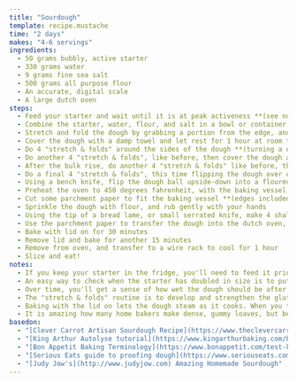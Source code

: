 ```yaml
---
title: "Sourdough"
template: recipe.mustache
time: "2 days"
makes: "4-6 servings"
ingredients:
  - 50 grams bubbly, active starter
  - 330 grams water
  - 9 grams fine sea salt
  - 500 grams all purpose flour
  - An accurate, digital scale
  - A large dutch oven
steps:
  - Feed your starter and wait until it is at peak activeness **(see note below)**
  - Combine the starter, water, flour, and salt in a bowl or container, and leave to rest for 30 minutes at room temperature **(this is the autolyse part of the process)**.
  - Stretch and fold the dough by grabbing a portion from the edge, and folding over to the center. Do this several times around the dough until it begins to tighten. You shouldn't be ripping the dough as you stretch and fold, and it should look like a round ball when you're done.
  - Cover the dough with a damp towel and let rest for 1 hour at room temperature. This is the start of the "bulk rise".
  - Do 4 "stretch & folds" around the sides of the dough **(turning a quarter turn each time, and going up and over the top with each fold)**, then cover with a towel and wait another hour.
  - Do another 4 "stretch & folds", like before, then cover the dough and let it rise overnight **(at least 8-10 hours)**.
  - After the bulk rise, do another 4 "stretch & folds" like before, then wait for 30 minutes.
  - Do a final 4 "stretch & folds", this time flipping the dough over once done so that the smooth side is facing upwards. Then, shape the dough ball by cupping and pulling around the sides with both hands, rotating and pulling towards you **(this technique is hard to comprehend without seeing it, so watch some videos of people "shaping dough" if you're confused)**.
  - Using a bench knife, flip the dough ball upside-down into a floured cloth-lined bowl. Cover with edges of cloth and let rest for an hour **(or optionally, overnight in the fridge)**. This is the "proofing" stage.
  - Preheat the oven to 450 degrees fahrenheit, with the baking vessel **(dutch oven ideally)** inside.
  - Cut some parchment paper to fit the baking vessel **(edges included)**. Invert the cloth lined bowl, flipping the loaf onto the parchment paper. Remove the cloth.
  - Sprinkle the dough with flour, and rub gently with your hands
  - Using the tip of a bread lame, or small serrated knife, make 4 shallow **(4 inch long, 1 inch deep)** cuts at 3, 6, 9, and 12 o'clock around the dough
  - Use the parchment paper to transfer the dough into the dutch oven, cover, and transfer to preheated oven
  - Bake with lid on for 30 minutes
  - Remove lid and bake for another 15 minutes
  - Remove from oven, and transfer to a wire rack to cool for 1 hour
  - Slice and eat!
notes:
  - If you keep your starter in the fridge, you'll need to feed it prior to starting the bread making process. To do so, take the starter out of the fridge and discard most of it, leaving a thin layer at the bottom **(~50 grams)**. Add a 1:1 ratio of flour to water to feed it **(ex. 60 grams all purpose flour, 20 grams whole wheat flour, 80 grams water)**. Mix well so that all the flour is wet, and there are no dry patches on the sides/ bottom of the container. Wait until the starter has doubled in size... this is when it is at peak activity, and will produce the best bread.
  - An easy way to check when the starter has doubled in size is to put a rubber band around your starter container at the level it is right after you feed it.
  - Over time, you'll get a sense of how wet the dough should be after the initial rest **(soft and stretchy, not wet, overly sticky, or soupy)**. This is the best time to adjust the texture by adding a little **(1 tablespoon or so)** water or flour as necessary, and mixing it in thoroughly.
  - The "stretch & folds" routine is to develop and strengthen the gluten structure, as well as to incorporate air into the dough. This will result in a more open crumb.
  - Baking with the lid on lets the dough steam as it cooks. When you take the lid off, you're letting the steam escape, and allowing for proper crust development. Tweaking the lid on/ off times will allow you to impact crust formation.
  - It is amazing how many home bakers make dense, gummy loaves, but because they spent all the time doing the work, act like their sourdough is the best thing since sliced bread. Buy a sourdough loaf from a bakery to taste side by side with your own and be honest about how it came out... that's the only way to improve and avoid people having to politely force down a shitty slice of your "masterpiece".
basedon:
  - "[Clever Carrot Artisan Sourdough Recipe](https://www.theclevercarrot.com/2020/04/artisan-sourdough-with-all-purpose-flour/)"
  - "[King Arthur Autolyse tutorial](https://www.kingarthurbaking.com/blog/2017/09/29/using-the-autolyse-method)"
  - "[Bon Appetit Baking Terminology](https://www.bonappetit.com/test-kitchen/article/bread-baking-terms)"
  - "[Serious Eats guide to proofing dough](https://www.seriouseats.com/2014/09/how-to-make-and-proof-bread-dough.html)"
  - "[Judy Jow's](http://www.judyjow.com) Amazing Homemade Sourdough"
---
```

